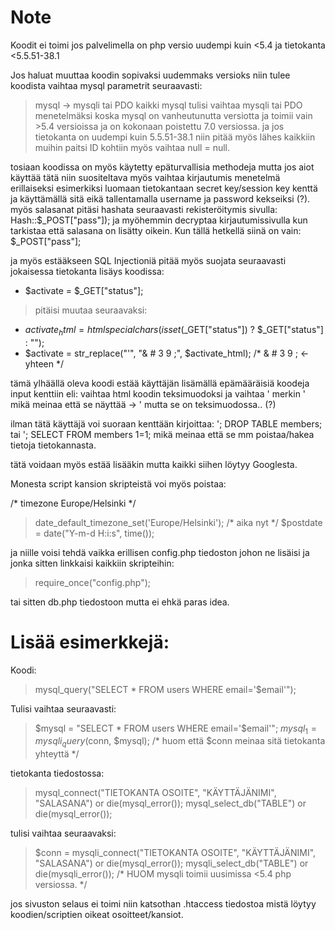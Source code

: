# Note
Koodit ei toimi jos palvelimella on php versio uudempi kuin <5.4 ja tietokanta <5.5.51-38.1

Jos haluat muuttaa koodin sopivaksi uudemmaks versioks niin tulee koodista vaihtaa mysql parametrit seuraavasti:
> mysql -> mysqli tai PDO
kaikki mysql tulisi vaihtaa mysqli tai PDO menetelmäksi koska mysql on vanheutunutta versiotta ja toimii vain >5.4 versioissa ja on kokonaan poistettu 7.0 versiossa. 
ja jos tietokanta on uudempi kuin 5.5.51-38.1 niin pitää myös lähes kaikkiin muihin paitsi ID kohtiin myös vaihtaa null = null.

tosiaan koodissa on myös käytetty epäturvallisia methodeja mutta jos aiot käyttää tätä niin suositeltava myös vaihtaa kirjautumis menetelmä erillaiseksi esimerkiksi luomaan tietokantaan secret key/session key kenttä ja käyttämällä sitä eikä tallentamalla username ja password kekseiksi (?).
myös salasanat pitäsi hashata seuraavasti rekisteröitymis sivulla: Hash::$_POST["pass"]); ja myöhemmin decryptaa kirjautumissivulla kun tarkistaa että salasana on lisätty oikein. Kun tällä hetkellä siinä on vain: $_POST["pass"];

ja myös estääkseen SQL Injectioniä pitää myös suojata seuraavasti jokaisessa tietokanta lisäys koodissa:
+ $activate = $_GET["status"];
> pitäisi muutaa seuraavaksi:
+ $activate_html = htmlspecialchars(isset($_GET["status"]) ? $_GET["status"] : "");
+ $activate = str_replace("'", "& # 3 9 ;", $activate_html); /* & # 3 9 ; <- yhteen */

tämä ylhäällä oleva koodi estää käyttäjän lisämällä epämääräisiä koodeja input kenttiin eli:
vaihtaa html koodin teksimuodoksi ja vaihtaa ' merkin &#39; mikä meinaa että se näyttää -> ' mutta se on teksimuodossa.. (?)

ilman tätä käyttäjä voi suoraan kenttään kirjoittaa: '; DROP TABLE members; tai '; SELECT FROM members 1=1;
mikä meinaa että se mm poistaa/hakea tietoja tietokannasta.

tätä voidaan myös estää lisääkin mutta kaikki siihen löytyy Googlesta.

Monesta script kansion skripteistä voi myös poistaa:

/* timezone Europe/Helsinki */
> date_default_timezone_set('Europe/Helsinki');
/* aika nyt */
> $postdate = date("Y-m-d H:i:s", time());

ja niille voisi tehdä vaikka erillisen config.php tiedoston johon ne lisäisi ja jonka sitten linkkaisi kaikkiin
skripteihin:

> require_once("config.php");

tai sitten db.php tiedostoon mutta ei ehkä paras idea.





# Lisää esimerkkejä:

Koodi:
> mysql_query("SELECT * FROM users WHERE email='$email'");

Tulisi vaihtaa seuraavasti:
> $mysql = "SELECT * FROM users WHERE email='$email'";
> $mysql_1 = mysqli_query($conn, $mysql); /* huom että $conn meinaa sitä tietokanta yhteyttä */


tietokanta tiedostossa:
> mysql_connect("TIETOKANTA OSOITE", "KÄYTTÄJÄNIMI", "SALASANA") or die(mysql_error()); mysql_select_db("TABLE") or die(mysql_error()); 

tulisi vaihtaa seuraavaksi:
> $conn = mysqli_connect("TIETOKANTA OSOITE", "KÄYTTÄJÄNIMI", "SALASANA") or die(mysql_error()); mysqli_select_db("TABLE") or die(mysqli_error()); /* HUOM mysqli toimii uusimissa <5.4 php versiossa. */


jos sivuston selaus ei toimi niin katsothan .htaccess tiedostoa mistä löytyy koodien/scriptien oikeat osoitteet/kansiot.
